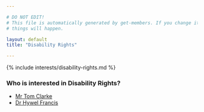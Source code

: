 ```yaml
---

# DO NOT EDIT!
# This file is automatically generated by get-members. If you change it, bad
# things will happen.

layout: default
title: "Disability Rights"

---
```


{% include interests/disability-rights.md %}

### Who is interested in Disability Rights?


* [Mr Tom Clarke](members/mr-tom-clarke.html)
* [Dr Hywel Francis](members/dr-hywel-francis.html)
